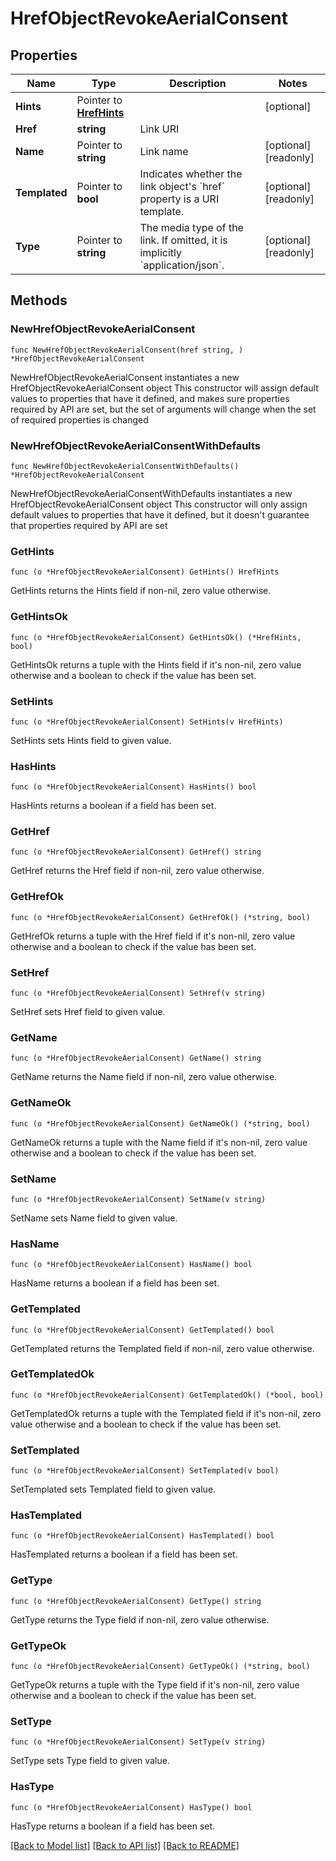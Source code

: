 # HrefObjectRevokeAerialConsent

## Properties

Name | Type | Description | Notes
------------ | ------------- | ------------- | -------------
**Hints** | Pointer to [**HrefHints**](HrefHints.md) |  | [optional] 
**Href** | **string** | Link URI | 
**Name** | Pointer to **string** | Link name | [optional] [readonly] 
**Templated** | Pointer to **bool** | Indicates whether the link object&#39;s &#x60;href&#x60; property is a URI template. | [optional] [readonly] 
**Type** | Pointer to **string** | The media type of the link. If omitted, it is implicitly &#x60;application/json&#x60;. | [optional] [readonly] 

## Methods

### NewHrefObjectRevokeAerialConsent

`func NewHrefObjectRevokeAerialConsent(href string, ) *HrefObjectRevokeAerialConsent`

NewHrefObjectRevokeAerialConsent instantiates a new HrefObjectRevokeAerialConsent object
This constructor will assign default values to properties that have it defined,
and makes sure properties required by API are set, but the set of arguments
will change when the set of required properties is changed

### NewHrefObjectRevokeAerialConsentWithDefaults

`func NewHrefObjectRevokeAerialConsentWithDefaults() *HrefObjectRevokeAerialConsent`

NewHrefObjectRevokeAerialConsentWithDefaults instantiates a new HrefObjectRevokeAerialConsent object
This constructor will only assign default values to properties that have it defined,
but it doesn't guarantee that properties required by API are set

### GetHints

`func (o *HrefObjectRevokeAerialConsent) GetHints() HrefHints`

GetHints returns the Hints field if non-nil, zero value otherwise.

### GetHintsOk

`func (o *HrefObjectRevokeAerialConsent) GetHintsOk() (*HrefHints, bool)`

GetHintsOk returns a tuple with the Hints field if it's non-nil, zero value otherwise
and a boolean to check if the value has been set.

### SetHints

`func (o *HrefObjectRevokeAerialConsent) SetHints(v HrefHints)`

SetHints sets Hints field to given value.

### HasHints

`func (o *HrefObjectRevokeAerialConsent) HasHints() bool`

HasHints returns a boolean if a field has been set.

### GetHref

`func (o *HrefObjectRevokeAerialConsent) GetHref() string`

GetHref returns the Href field if non-nil, zero value otherwise.

### GetHrefOk

`func (o *HrefObjectRevokeAerialConsent) GetHrefOk() (*string, bool)`

GetHrefOk returns a tuple with the Href field if it's non-nil, zero value otherwise
and a boolean to check if the value has been set.

### SetHref

`func (o *HrefObjectRevokeAerialConsent) SetHref(v string)`

SetHref sets Href field to given value.


### GetName

`func (o *HrefObjectRevokeAerialConsent) GetName() string`

GetName returns the Name field if non-nil, zero value otherwise.

### GetNameOk

`func (o *HrefObjectRevokeAerialConsent) GetNameOk() (*string, bool)`

GetNameOk returns a tuple with the Name field if it's non-nil, zero value otherwise
and a boolean to check if the value has been set.

### SetName

`func (o *HrefObjectRevokeAerialConsent) SetName(v string)`

SetName sets Name field to given value.

### HasName

`func (o *HrefObjectRevokeAerialConsent) HasName() bool`

HasName returns a boolean if a field has been set.

### GetTemplated

`func (o *HrefObjectRevokeAerialConsent) GetTemplated() bool`

GetTemplated returns the Templated field if non-nil, zero value otherwise.

### GetTemplatedOk

`func (o *HrefObjectRevokeAerialConsent) GetTemplatedOk() (*bool, bool)`

GetTemplatedOk returns a tuple with the Templated field if it's non-nil, zero value otherwise
and a boolean to check if the value has been set.

### SetTemplated

`func (o *HrefObjectRevokeAerialConsent) SetTemplated(v bool)`

SetTemplated sets Templated field to given value.

### HasTemplated

`func (o *HrefObjectRevokeAerialConsent) HasTemplated() bool`

HasTemplated returns a boolean if a field has been set.

### GetType

`func (o *HrefObjectRevokeAerialConsent) GetType() string`

GetType returns the Type field if non-nil, zero value otherwise.

### GetTypeOk

`func (o *HrefObjectRevokeAerialConsent) GetTypeOk() (*string, bool)`

GetTypeOk returns a tuple with the Type field if it's non-nil, zero value otherwise
and a boolean to check if the value has been set.

### SetType

`func (o *HrefObjectRevokeAerialConsent) SetType(v string)`

SetType sets Type field to given value.

### HasType

`func (o *HrefObjectRevokeAerialConsent) HasType() bool`

HasType returns a boolean if a field has been set.


[[Back to Model list]](../README.md#documentation-for-models) [[Back to API list]](../README.md#documentation-for-api-endpoints) [[Back to README]](../README.md)


